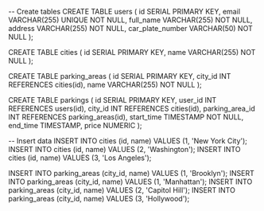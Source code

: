 -- Create tables
CREATE TABLE users (
  id SERIAL PRIMARY KEY,
  email VARCHAR(255) UNIQUE NOT NULL,
  full_name VARCHAR(255) NOT NULL,
  address VARCHAR(255) NOT NULL,
  car_plate_number VARCHAR(50) NOT NULL
);

CREATE TABLE cities (
  id SERIAL PRIMARY KEY,
  name VARCHAR(255) NOT NULL
);

CREATE TABLE parking_areas (
  id SERIAL PRIMARY KEY,
  city_id INT REFERENCES cities(id),
  name VARCHAR(255) NOT NULL
);

CREATE TABLE parkings (
  id SERIAL PRIMARY KEY,
  user_id INT REFERENCES users(id),
  city_id INT REFERENCES cities(id),
  parking_area_id INT REFERENCES parking_areas(id),
  start_time TIMESTAMP NOT NULL,
  end_time TIMESTAMP,
  price NUMERIC
);

-- Insert data
INSERT INTO cities (id, name) VALUES (1, 'New York City');
INSERT INTO cities (id, name) VALUES (2, 'Washington');
INSERT INTO cities (id, name) VALUES (3, 'Los Angeles');

INSERT INTO parking_areas (city_id, name) VALUES (1, 'Brooklyn');
INSERT INTO parking_areas (city_id, name) VALUES (1, 'Manhattan');
INSERT INTO parking_areas (city_id, name) VALUES (2, 'Capitol Hill');
INSERT INTO parking_areas (city_id, name) VALUES (3, 'Hollywood');

